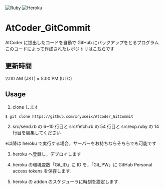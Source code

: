 ![Ruby](https://img.shields.io/badge/Ruby-2.6.5-C21253.svg?logo=ruby) ![Heroku](https://img.shields.io/badge/Heroku-430098.svg?logo=heroku)

# AtCoder_GitCommit

AtCoder に提出したコードを自動で GitHub にバックアップをとるプログラム
このコードによって作成されたレポジトリは[こちら](https://github.com/xryuseix/AtCoder_Backup)です

## 更新時間

2:00 AM (JST) = 5:00 PM (UTC)

## Usage

1. clone します

```sh
$ git clone https://github.com/xryuseix/AtCoder_GitCommit
```

2. src/send.rb の 6~10 行目と src/fetch.rb の 54 行目と src/exp.ruby の 14 行目を編集してください

※以降は heroku で実行する場合，サーバーをお持ちならそちらでも可能です

3. heroku へ登録し，デプロイします

4. heroku の環境変数「Git_ID」に ID を，「Git_PW」に GitHub Personal access tokens を保存します．

5. heroku の addon のスケジューラに時刻を設定します
